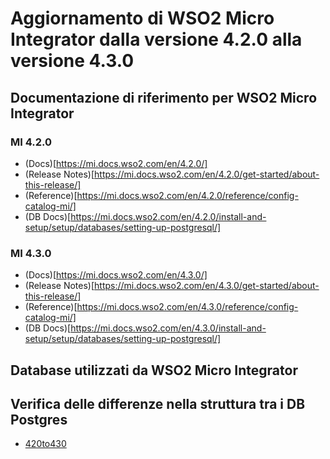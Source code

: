 # Aggiornamento di WSO2 Micro Integrator dalla versione 4.2.0 alla versione 4.3.0

## Documentazione di riferimento per WSO2 Micro Integrator

### MI 4.2.0
* (Docs)[https://mi.docs.wso2.com/en/4.2.0/]
* (Release Notes)[https://mi.docs.wso2.com/en/4.2.0/get-started/about-this-release/]
* (Reference)[https://mi.docs.wso2.com/en/4.2.0/reference/config-catalog-mi/]
* (DB Docs)[https://mi.docs.wso2.com/en/4.2.0/install-and-setup/setup/databases/setting-up-postgresql/]
	
### MI 4.3.0
* (Docs)[https://mi.docs.wso2.com/en/4.3.0/]
* (Release Notes)[https://mi.docs.wso2.com/en/4.3.0/get-started/about-this-release/]
* (Reference)[https://mi.docs.wso2.com/en/4.3.0/reference/config-catalog-mi/]
* (DB Docs)[https://mi.docs.wso2.com/en/4.3.0/install-and-setup/setup/databases/setting-up-postgresql/]

## Database utilizzati da WSO2 Micro Integrator
        
## Verifica delle differenze nella struttura tra i DB Postgres
* [420to430](/mi/420to430/db/postgres/)